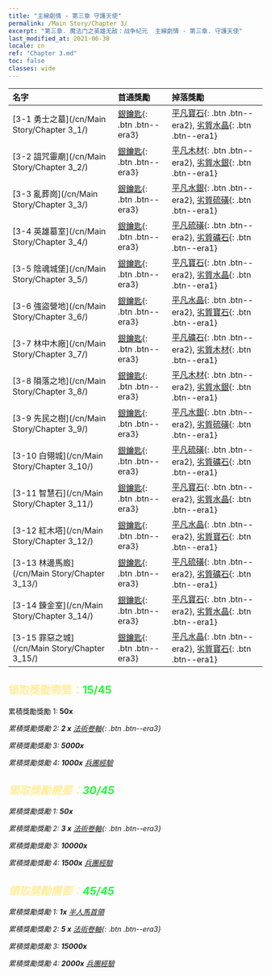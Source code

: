 ```yaml
---
title: "主線劇情 - 第三章 守護天使"
permalink: /Main Story/Chapter 3/
excerpt: "第三章. 魔法门之英雄无敌：战争纪元  主線劇情 - 第三章. 守護天使"
last_modified_at: 2021-06-30
locale: cn
ref: "Chapter 3.md"
toc: false
classes: wide
---
```


  | 名字 |  首通獎勵 | 掉落獎勵 |
  |:------------|:------------|:------------| 
  | [3-1 勇士之墓](/cn/Main Story/Chapter 3_1/) | [銀鑰匙](/cn/Items/con_693/){: .btn .btn--era3} | [平凡寶石](/cn/Items/mat_10/){: .btn .btn--era2}, [劣質水晶](/cn/Items/mat_5/){: .btn .btn--era1} |
  | [3-2 詛咒靈廟](/cn/Main Story/Chapter 3_2/) | [銀鑰匙](/cn/Items/con_693/){: .btn .btn--era3} | [平凡木材](/cn/Items/mat_7/){: .btn .btn--era2}, [劣質水銀](/cn/Items/mat_2/){: .btn .btn--era1} |
  | [3-3 亂葬崗](/cn/Main Story/Chapter 3_3/) | [銀鑰匙](/cn/Items/con_693/){: .btn .btn--era3} | [平凡水銀](/cn/Items/mat_8/){: .btn .btn--era2}, [劣質硫磺](/cn/Items/mat_3/){: .btn .btn--era1} |
  | [3-4 英雄墓室](/cn/Main Story/Chapter 3_4/) | [銀鑰匙](/cn/Items/con_693/){: .btn .btn--era3} | [平凡硫磺](/cn/Items/mat_9/){: .btn .btn--era2}, [劣質礦石](/cn/Items/mat_1/){: .btn .btn--era1} |
  | [3-5 陰魂城堡](/cn/Main Story/Chapter 3_5/) | [銀鑰匙](/cn/Items/con_693/){: .btn .btn--era3} | [平凡寶石](/cn/Items/mat_10/){: .btn .btn--era2}, [劣質水晶](/cn/Items/mat_5/){: .btn .btn--era1} |
  | [3-6 強盜營地](/cn/Main Story/Chapter 3_6/) | [銀鑰匙](/cn/Items/con_693/){: .btn .btn--era3} | [平凡水晶](/cn/Items/mat_11/){: .btn .btn--era2}, [劣質寶石](/cn/Items/mat_4/){: .btn .btn--era1} |
  | [3-7 林中木廠](/cn/Main Story/Chapter 3_7/) | [銀鑰匙](/cn/Items/con_693/){: .btn .btn--era3} | [平凡礦石](/cn/Items/mat_6/){: .btn .btn--era2}, [劣質木材](/cn/Items/mat_1/){: .btn .btn--era1} |
  | [3-8 隕落之地](/cn/Main Story/Chapter 3_8/) | [銀鑰匙](/cn/Items/con_693/){: .btn .btn--era3} | [平凡木材](/cn/Items/mat_7/){: .btn .btn--era2}, [劣質水銀](/cn/Items/mat_2/){: .btn .btn--era1} |
  | [3-9 先民之樹](/cn/Main Story/Chapter 3_9/) | [銀鑰匙](/cn/Items/con_693/){: .btn .btn--era3} | [平凡水銀](/cn/Items/mat_8/){: .btn .btn--era2}, [劣質硫磺](/cn/Items/mat_3/){: .btn .btn--era1} |
  | [3-10 白翎城](/cn/Main Story/Chapter 3_10/) | [銀鑰匙](/cn/Items/con_693/){: .btn .btn--era3} | [平凡硫磺](/cn/Items/mat_9/){: .btn .btn--era2}, [劣質礦石](/cn/Items/mat_1/){: .btn .btn--era1} |
  | [3-11 智慧石](/cn/Main Story/Chapter 3_11/) | [銀鑰匙](/cn/Items/con_693/){: .btn .btn--era3} | [平凡寶石](/cn/Items/mat_10/){: .btn .btn--era2}, [劣質水晶](/cn/Items/mat_5/){: .btn .btn--era1} |
  | [3-12 紅木塔](/cn/Main Story/Chapter 3_12/) | [銀鑰匙](/cn/Items/con_693/){: .btn .btn--era3} | [平凡水晶](/cn/Items/mat_11/){: .btn .btn--era2}, [劣質寶石](/cn/Items/mat_4/){: .btn .btn--era1} |
  | [3-13 林邊馬廄](/cn/Main Story/Chapter 3_13/) | [銀鑰匙](/cn/Items/con_693/){: .btn .btn--era3} | [平凡硫磺](/cn/Items/mat_9/){: .btn .btn--era2}, [劣質礦石](/cn/Items/mat_1/){: .btn .btn--era1} |
  | [3-14 鍊金室](/cn/Main Story/Chapter 3_14/) | [銀鑰匙](/cn/Items/con_693/){: .btn .btn--era3} | [平凡寶石](/cn/Items/mat_10/){: .btn .btn--era2}, [劣質水晶](/cn/Items/mat_5/){: .btn .btn--era1} |
  | [3-15 罪惡之城](/cn/Main Story/Chapter 3_15/) | [銀鑰匙](/cn/Items/con_693/){: .btn .btn--era3} | [平凡水晶](/cn/Items/mat_11/){: .btn .btn--era2}, [劣質寶石](/cn/Items/mat_4/){: .btn .btn--era1} |


## <span style="color: #ffeea0">   領取獎勵需要：</span><span style="color: #27f73a">15/45</span>

 累積獎勵獎勵 1:  **50x** <i class="fas fa-gem"/>

 累積獎勵獎勵 2: **2 x** [法術卷軸](/cn/Items/con_694/){: .btn .btn--era3}

 累積獎勵獎勵 3:  **5000x** <i class="fas fa-coins"/>

 累積獎勵獎勵 4:  **1000x** [兵團經驗](/cn/Items/con_902/)



## <span style="color: #ffeea0">   領取獎勵需要：</span><span style="color: #27f73a">30/45</span>

 累積獎勵獎勵 1:  **50x** <i class="fas fa-gem"/>

 累積獎勵獎勵 2: **3 x** [法術卷軸](/cn/Items/con_694/){: .btn .btn--era3}

 累積獎勵獎勵 3:  **10000x** <i class="fas fa-coins"/>

 累積獎勵獎勵 4:  **1500x** [兵團經驗](/cn/Items/con_902/)



## <span style="color: #ffeea0">   領取獎勵需要：</span><span style="color: #27f73a">45/45</span>

 累積獎勵獎勵 1:  **1x** [半人馬首領](/cn/units/Centaur/)

 累積獎勵獎勵 2: **5 x** [法術卷軸](/cn/Items/con_694/){: .btn .btn--era3}

 累積獎勵獎勵 3:  **15000x** <i class="fas fa-coins"/>

 累積獎勵獎勵 4:  **2000x** [兵團經驗](/cn/Items/con_902/)

